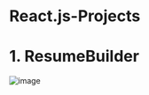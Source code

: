 # React.js-Projects

# 1. ResumeBuilder
 ![image](https://github.com/user-attachments/assets/7573b0ba-1c6f-4ed6-804d-80f970d92a0a)

